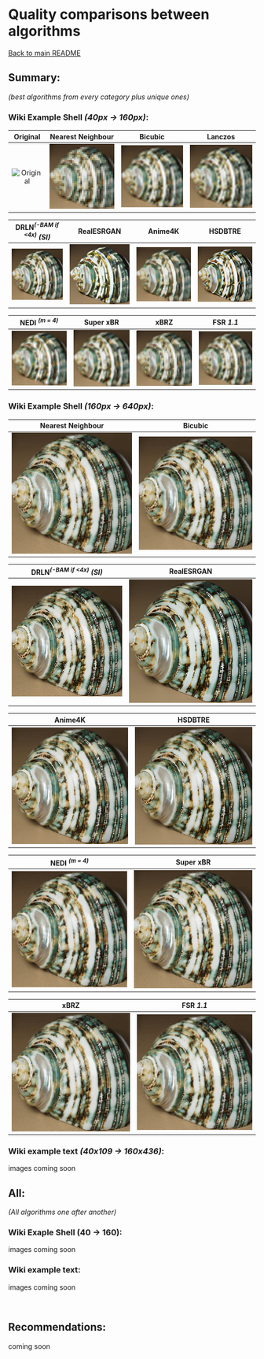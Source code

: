 # Quality comparisons between algorithms

[Back to main README](../../README.md)

## Summary:

*(best algorithms from every category plus unique ones)*

### Wiki Example Shell *(40px -> 160px)*:

|                                                      Original                                                      |                                               Nearest Neighbour                                               |                                              Bicubic                                              |                                               Lanczos                                                |
|:------------------------------------------------------------------------------------------------------------------:|:-------------------------------------------------------------------------------------------------------------:|:-------------------------------------------------------------------------------------------------:|:----------------------------------------------------------------------------------------------------:|
| ![Original](https://upload.wikimedia.org/wikipedia/commons/a/a6/160_by_160_thumbnail_of_%27Green_Sea_Shell%27.png) | ![Nearest Neighbour](../example_images/output/example_shell_40px/CV2_INTER_NEAREST_example_shell_40px_4x.webp) | ![Bicubic](../example_images/output/example_shell_40px/CV2_INTER_CUBIC_example_shell_40px_4x.webp) | ![Lanczos](../example_images/output/example_shell_40px/CV2_INTER_LANCZOS4_example_shell_40px_4x.webp) |


|                         DRLN<sup>*(-BAM if <4x)*</sup> *(SI)*                          |                                           RealESRGAN                                            |                                          Anime4K                                          |                                          HSDBTRE                                          |
|:--------------------------------------------------------------------------------------:|:-----------------------------------------------------------------------------------------------:|:-----------------------------------------------------------------------------------------:|:-----------------------------------------------------------------------------------------:|
| ![DRLN](../example_images/output/example_shell_40px/SI_drln_example_shell_40px_4x.webp) | ![RealESRGAN](../example_images/output/example_shell_40px/RealESRGAN_example_shell_40px_4x.webp) | ![Anime4K](../example_images/output/example_shell_40px/Anime4K_example_shell_40px_4x.webp) | ![HSDBTRE](../example_images/output/example_shell_40px/HSDBTRE_example_shell_40px_4x.webp) |


|                              NEDI <sup>*(m = 4)*</sup>                              |                                           Super xBR                                           |                                        xBRZ                                         |                                   FSR *1.1*                                    |
|:-----------------------------------------------------------------------------------:|:---------------------------------------------------------------------------------------------:|:-----------------------------------------------------------------------------------:|:------------------------------------------------------------------------------:|
| ![NEDI](../example_images/output/example_shell_40px/NEDI_example_shell_40px_4x.webp) | ![Super xBR](../example_images/output/example_shell_40px/Super_xBR_example_shell_40px_4x.webp) | ![xBRZ](../example_images/output/example_shell_40px/xBRZ_example_shell_40px_4x.webp) | ![FSR](../example_images/output/example_shell_40px/example_shell_40px_FSR.webp) |

### Wiki Example Shell *(160px -> 640px)*:

|                                          Nearest Neighbour                                           |                                         Bicubic                                          |
|:----------------------------------------------------------------------------------------------------:|:----------------------------------------------------------------------------------------:|
| ![Nearest Neighbour](../example_images/output/160_Sea_Shell/CV2_INTER_NEAREST_160_Sea_Shell_4x.webp) | ![Bicubic](../example_images/output/160_Sea_Shell/CV2_INTER_CUBIC_160_Sea_Shell_4x.webp) |

|                     DRLN<sup>*(-BAM if <4x)*</sup> *(SI)*                     |                                       RealESRGAN                                       |
|:-----------------------------------------------------------------------------:|:--------------------------------------------------------------------------------------:|
| ![DRLN](../example_images/output/160_Sea_Shell/SI_drln_160_Sea_Shell_4x.webp) | ![RealESRGAN](../example_images/output/160_Sea_Shell/RealESRGAN_160_Sea_Shell_4x.webp) |

|                                     Anime4K                                      |                                     HSDBTRE                                      |
|:--------------------------------------------------------------------------------:|:--------------------------------------------------------------------------------:|
| ![Anime4K](../example_images/output/160_Sea_Shell/Anime4K_160_Sea_Shell_4x.webp) | ![HSDBTRE](../example_images/output/160_Sea_Shell/HSDBTRE_160_Sea_Shell_4x.webp) |

|                         NEDI <sup>*(m = 4)*</sup>                          |                                      Super xBR                                       |
|:--------------------------------------------------------------------------:|:------------------------------------------------------------------------------------:|
| ![NEDI](../example_images/output/160_Sea_Shell/NEDI_160_Sea_Shell_4x.webp) | ![Super xBR](../example_images/output/160_Sea_Shell/Super_xBR_160_Sea_Shell_4x.webp) |

|                                    xBRZ                                    |                               FSR *1.1*                               |
|:--------------------------------------------------------------------------:|:---------------------------------------------------------------------:|
| ![xBRZ](../example_images/output/160_Sea_Shell/xBRZ_160_Sea_Shell_4x.webp) | ![FSR](../example_images/output/160_Sea_Shell/160_Sea_Shell_FSR.webp) |

### Wiki example text *(40x109 -> 160x436)*:

images coming soon

## All:
*(All algorithms one after another)*

### Wiki Exaple Shell (40 -> 160):

images coming soon

### Wiki example text:

images coming soon

<br>

## Recommendations:

coming soon